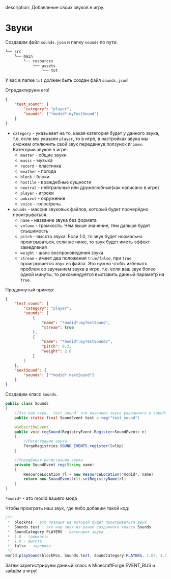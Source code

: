 description: Добавление своих звуков в игру.

# Звуки

Создадим файл `sounds.json` и папку `sounds` по пути:
```md
└── src    
    └── main
        └── resources
            └── assets
                └── tut
```
У вас в папке `tut` должен быть создан файл `sounds.json`!

Отредактируем его!
```json
{
    "test_sound": {
        "category": "player",
        "sounds": ["*modid*:myTestSound"]
    }
}
```
* `category` - указывает на то, какая категория будет у данного звука, т.е. если мы указали `player`, то в игре, в настройках звука мы сможем отключить свой звук передвинув ползунок `Игроки`. Категории звуков в игре:
    - `master` - общие звуки
    - `music` - музыка
    - `record` - пластинка
    - `weather` - погода
    - `block` - блоки
    - `hostile` - враждебные сущности
    - `neutral` - нейтральные или дружелюбные(как написано в игре)
    - `player` - игроки
    - `ambient` - окружение
    - `voice` - голос/речь
* `sounds` - массив звуковых файлов, который будет поочерёдно проигрываться.
    - `name` - название звука без формата
    - `volume` - громкость. Чем выше значение, тем дальше будет слышимость
    - `pitch` - высота звука. Если 1.0, то звук будет нормально проигрываться, если же ниже, то звук будет иметь эффект замедления
    - `weight` - шанс воспроизведения звука
    - `stream` - имеет два положения `true/false`, при `true` проигрывается звук из файла. Это нужно чтобы избежать проблем со звучанием звука в игре, т.е. если ваш звук более одной минуты, то рекомендуется выставить данный параметр на `true`.

Продвинутый пример:
```json
{
    "test_sound": {
        "category": "player",
        "sounds": [
            {
                "name": "*modid*:myTestSound",
                "stream": true
            },
            {
                "name": "*modid*:myTestSound2",
                "pitch": 0.2,
                "weight": 2.0
            }
        ]
    },
    "nextSound": {
        "sounds": ["*modid*:nextSound"]
    }
}
```

Создадим класс `Sounds`.

```java
public class Sounds
{
    //Это наш звук, `test_sound` это название звука указанного в sounds.json
    public static final SoundEvent test = reg("test_sound")

    @SubscribeEvent
    public void regSound(RegistryEvent.Register<SoundEvent> e)
    {
        //Регистрация звука
        ForgeRegistries.SOUND_EVENTS.register(lvlUp)
    }

    //Упрощённая регистрация звука
    private SoundEvent reg(String name)
    {
        ResourceLocation rl = new ResourceLocation(*modid*, name)
        return new SoundEvent(rl).setRegistryName(rl)
    }
}
```
`*modid*` - это modid вашего мода

Чтобы проиграть наш звук, где либо добавим такой код:
```java
/**
 *  blockPos - это позиция на которой будет проигрываться звук
 *  Sounds.test - это наш звук из ранее созданного класса Sounds
 *  SoundCategory.PLAYERS - категория звука
 *  1.0 - громкость
 *  1.0 - высота
 *  false - задержка
 */
world.playSound(blockPos, Sounds.test, SoundCategory.PLAYERS, 1.0F, 1.0F, false)
```

Затем зарегистрируем данный класс в MinecraftForge.EVENT_BUS и зайдём в игру!